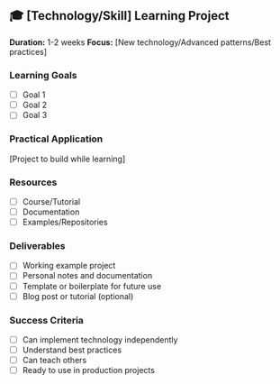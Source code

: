 ## 🎓 [Technology/Skill] Learning Project

**Duration:** 1-2 weeks **Focus:** [New technology/Advanced patterns/Best practices]

### Learning Goals

- [ ] Goal 1
- [ ] Goal 2
- [ ] Goal 3

### Practical Application

[Project to build while learning]

### Resources

- [ ] Course/Tutorial
- [ ] Documentation
- [ ] Examples/Repositories

### Deliverables

- [ ] Working example project
- [ ] Personal notes and documentation
- [ ] Template or boilerplate for future use
- [ ] Blog post or tutorial (optional)

### Success Criteria

- [ ] Can implement technology independently
- [ ] Understand best practices
- [ ] Can teach others
- [ ] Ready to use in production projects
